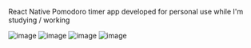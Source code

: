 React Native Pomodoro timer app developed for personal use while I'm studying / working

![image](https://github.com/user-attachments/assets/ceb4bba9-a697-4424-bd60-d85e49b42fe6)
![image](https://github.com/user-attachments/assets/0245b8d6-d431-4ef2-8e7c-106b08042fdf)
![image](https://github.com/user-attachments/assets/fa9d398c-cfd8-4a58-b0a2-07233185cc7b)
![image](https://github.com/user-attachments/assets/f3b34ee9-6792-4a22-9ced-a91577d747ae)
